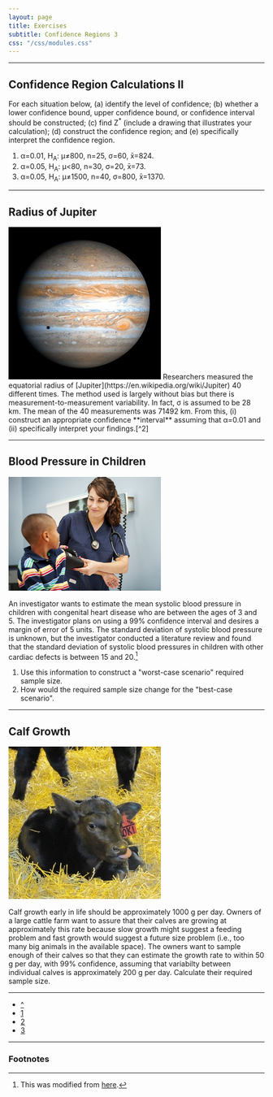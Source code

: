 ```yaml
---
layout: page
title: Exercises
subtitle: Confidence Regions 3
css: "/css/modules.css"
---
```


----

## Confidence Region Calculations II

For each situation below, (a) identify the level of confidence; (b) whether a lower confidence bound, upper confidence bound, or confidence interval should be constructed; (c) find Z<sup>*</sup> (include a drawing that illustrates your calculation); (d) construct the confidence region; and (e) specifically interpret the confidence region.

1. &alpha;=0.01, H<sub>A</sub>: &mu;&#8800;800, n=25, &sigma;=60, x&#772;=824.
1. &alpha;=0.05, H<sub>A</sub>: &mu;<80, n=30, &sigma;=20, x&#772;=73.
1. &alpha;=0.05, H<sub>A</sub>: &mu;&#8800;1500, n=40, &sigma;=800, x&#772;=1370.

----

## Radius of Jupiter
<img src="zimgs/jupiter.jpg" alt="Jupiter" class="img-right">
Researchers measured the equatorial radius of [Jupiter](https://en.wikipedia.org/wiki/Jupiter) 40 different times.  The method used is largely without bias but there is measurement-to-measurement variability.  In fact, &sigma; is assumed to be 28 km.  The mean of the 40 measurements was 71492 km.  From this, (i) construct an appropriate confidence **interval** assuming that &alpha;=0.01 and (ii) specifically interpret your findings.[^2]

----

## Blood Pressure in Children
<img src="zimgs/bloodpressure2.jpg" alt="Blood Pressure" class="img-right">

An investigator wants to estimate the mean systolic blood pressure in children with congenital heart disease who are between the ages of 3 and 5.  The investigator plans on using a 99% confidence interval and desires a margin of error of 5 units.  The standard deviation of systolic blood pressure is unknown, but the investigator conducted a literature review and found that the standard deviation of systolic blood pressures in children with other cardiac defects is between 15 and 20.[^1]

1. Use this information to construct a "worst-case scenario" required sample size.
1. How would the required sample size change for the "best-case scenario".

----

## Calf Growth
<img src="zimgs/calf.jpg" alt="Calf" class="img-right">

Calf growth early in life should be approximately 1000 g per day. Owners of a large cattle farm want to assure that their calves are growing at approximately this rate because slow growth might suggest a feeding problem and fast growth would suggest a future size problem (i.e., too many big animals in the available space). The owners want to sample enough of their calves so that they can estimate the growth rate to within 50 g per day, with 99% confidence, assuming that variabilty between individual calves is approximately 200 g per day. Calculate their required sample size.

----

<div class="text-center">
<ul class="pagination pagination-lg">
  <li><a href="../ConfRegions.html">^</a></li>
  <li><a href="ConfRegions_CE1.html">1</a></li>
  <li><a href="ConfRegions_CE2.html">2</a></li>
  <li class="active"><a href="#">3</a></li>
</ul>
</div>

----

### Footnotes

[^1]: This was modified from [here](http://sphweb.bumc.bu.edu/otlt/MPH-Modules/BS/BS704_Power/BS704_Power3.html).
